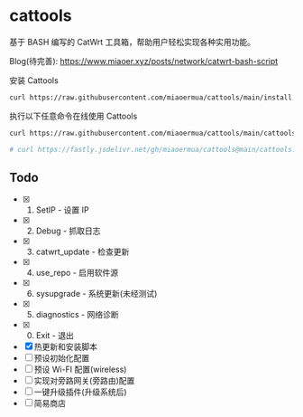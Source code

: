 # cattools

基于 BASH 编写的 CatWrt 工具箱，帮助用户轻松实现各种实用功能。

Blog(待完善): <https://www.miaoer.xyz/posts/network/catwrt-bash-script>

安装 Cattools

```bash
curl https://raw.githubusercontent.com/miaoermua/cattools/main/install.sh | bash
```

执行以下任意命令在线使用 Cattools

```bash
curl https://raw.githubusercontent.com/miaoermua/cattools/main/cattools.sh | bash
```

```bash
# curl https://fastly.jsdelivr.net/gh/miaoermua/cattools@main/cattools.sh | bash
```

## Todo

- [x] 1. SetIP                           -  设置 IP
- [x] 2. Debug                           -  抓取日志
- [x] 3. catwrt_update                   -  检查更新
- [x] 4. use_repo                        -  启用软件源
- [x] 6. sysupgrade                      -  系统更新(未经测试)
- [x] 5. diagnostics                     -  网络诊断
- [x] 0. Exit                            -  退出
- [x] 热更新和安装脚本
- [ ] 预设初始化配置
- [ ] 预设 Wi-FI 配置(wireless)
- [ ] 实现对旁路网关(旁路由)配置
- [ ] 一键升级插件(升级系统后)
- [ ] 简易商店

